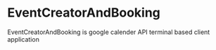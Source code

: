 # EventCreatorAndBooking
EventCreatorAndBooking is google calender API terminal based client application
